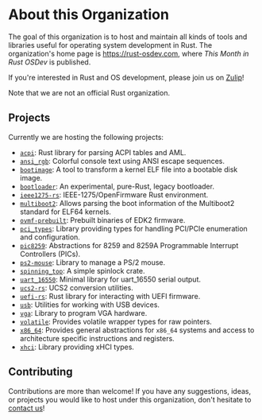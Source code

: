 # About this Organization

The goal of this organization is to host and maintain all kinds of tools and libraries useful for operating system development in Rust. The organization's home page is https://rust-osdev.com, where _This Month in Rust OSDev_ is published.

If you're interested in Rust and OS development, please join us on [Zulip]!

Note that we are not an official Rust organization.

## Projects
Currently we are hosting the following projects:

- [`acpi`](https://github.com/rust-osdev/acpi): Rust library for parsing ACPI tables and AML.
- [`ansi_rgb`](https://github.com/rust-osdev/ansi_rgb): Colorful console text using ANSI escape sequences.
- [`bootimage`](https://github.com/rust-osdev/bootimage): A tool to transform a kernel ELF file into a bootable disk image.
- [`bootloader`](https://github.com/rust-osdev/bootloader): An experimental, pure-Rust, legacy bootloader.
- [`ieee1275-rs`](https://github.com/rust-osdev/ieee1275-rs): IEEE-1275/OpenFirmware Rust environment.
- [`multiboot2`](https://github.com/rust-osdev/multiboot2): Allows parsing the boot information of the Multiboot2 standard for ELF64 kernels.
- [`ovmf-prebuilt`](https://github.com/rust-osdev/ovmf-prebuilt): Prebuilt binaries of EDK2 firmware.
- [`pci_types`](https://github.com/rust-osdev/pci_types): Library providing types for handling PCI/PCIe enumeration and configuration.
- [`pic8259`](https://github.com/rust-osdev/pic8259): Abstractions for 8259 and 8259A Programmable Interrupt Controllers (PICs).
- [`ps2-mouse`](https://github.com/rust-osdev/ps2-mouse): Library to manage a PS/2 mouse.
- [`spinning_top`](https://github.com/rust-osdev/spinning_top): A simple spinlock crate.
- [`uart_16550`](https://github.com/rust-osdev/uart_16550): Minimal library for uart_16550 serial output.
- [`ucs2-rs`](https://github.com/rust-osdev/ucs2-rs): UCS2 conversion utilities.
- [`uefi-rs`](https://github.com/rust-osdev/uefi-rs): Rust library for interacting with UEFI firmware.
- [`usb`](https://github.com/rust-osdev/usb): Utilities for working with USB devices.
- [`vga`](https://github.com/rust-osdev/vga): Library to program VGA hardware.
- [`volatile`](https://github.com/rust-osdev/volatile): Provides volatile wrapper types for raw pointers.
- [`x86_64`](https://github.com/rust-osdev/x86_64): Provides general abstractions for `x86_64` systems and access to architecture specific instructions and registers.
- [`xhci`](https://github.com/rust-osdev/xhci): Library providing xHCI types.

## Contributing
Contributions are more than welcome! If you have any suggestions, ideas, or projects you would like to host under this organization, don't hesitate to [contact us][Zulip]!

[Zulip]: https://rust-osdev.zulipchat.com
